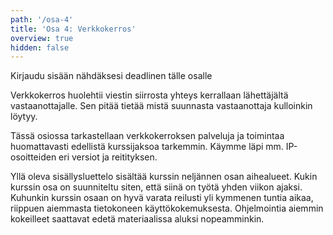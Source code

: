 ```yaml
---
path: '/osa-4'
title: 'Osa 4: Verkkokerros'
overview: true
hidden: false
---
```





<only-for-not-logged-in>
  <deadline>Kirjaudu sisään nähdäksesi deadlinen tälle osalle</deadline>
</only-for-not-logged-in>

Verkkokerros huolehtii viestin siirrosta yhteys kerrallaan lähettäjältä vastaanottajalle. Sen pitää tietää mistä suunnasta vastaanottaja kulloinkin löytyy.

Tässä osiossa tarkastellaan verkkokerroksen palveluja ja toimintaa huomattavasti edellistä kurssijaksoa tarkemmin. Käymme läpi mm. IP-osoitteiden eri versiot ja reitityksen.


<please-login></please-login>

<pages-in-this-section></pages-in-this-section>

Yllä oleva sisällysluettelo sisältää kurssin neljännen osan aihealueet. Kukin kurssin osa on suunniteltu siten, että siinä on työtä yhden viikon ajaksi. Kuhunkin kurssin osaan on hyvä varata reilusti yli kymmenen tuntia aikaa, riippuen aiemmasta tietokoneen käyttökokemuksesta. Ohjelmointia aiemmin kokeilleet saattavat edetä materiaalissa aluksi nopeamminkin.


<exercises-in-this-section></exercises-in-this-section>
